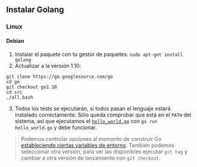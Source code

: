 ## Instalar Golang

### Linux
#### Debian
1. Instalar el paquete con tu gestor de paquetes: `sudo apt-get install golang`
2. Actualizar a la versión 1.10:
  ```
  git clone https://go.googlesource.com/go
  cd go
  git checkout go1.10
  cd src
  ./all.bash
  ```
3. Todos los tests se ejecutarán, si todos pasan el lenguaje estará instalado correctamente. Sólo queda comprobar que está en el `PATH` del sistema, así que ejecutamos el [`hello_world.go`](https://github.com/mondeja/fullstack/tree/master/backend/src/basico/001-hola_mundo) con `go run hello_world.go` y debe funcionar.

> Podemos controlar opciones al momento de construir Go [estableciendo ciertas variables de entorno](https://golang.org/doc/install/source#environment). También podemos seleccionar otra versión, para ver las disponibles ejecutar `git tag` y cambiar a otra versión de lanzamiento con `git checkout`.
